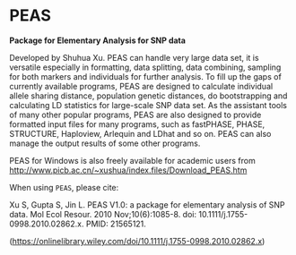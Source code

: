 # PEAS
**Package for Elementary Analysis for SNP data**

Developed by Shuhua Xu. PEAS can handle very large data set, it is versatile especially in formatting, data splitting, data combining, sampling for both markers and individuals for further analysis. To fill up the gaps of currently available programs, PEAS are designed to calculate individual allele sharing distance, population genetic distances, do bootstrapping and calculating LD statistics for large-scale SNP data set. As the assistant tools of many other popular programs, PEAS are also designed to provide formatted input files for many programs, such as fastPHASE, PHASE, STRUCTURE, Haploview, Arlequin and LDhat and so on. PEAS can also manage the output results of some other programs.

PEAS for Windows is also freely available for academic users from
http://www.picb.ac.cn/~xushua/index.files/Download_PEAS.htm

When using ```PEAS```, please cite:

Xu S, Gupta S, Jin L. PEAS V1.0: a package for elementary analysis of SNP data. Mol Ecol Resour. 2010 Nov;10(6):1085-8. doi: 10.1111/j.1755-0998.2010.02862.x. PMID: 21565121.

(https://onlinelibrary.wiley.com/doi/10.1111/j.1755-0998.2010.02862.x)
